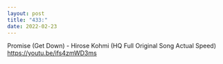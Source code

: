 ```yaml
---
layout: post
title: "433:"
date: 2022-02-23
---
```


Promise (Get Down) - Hirose Kohmi (HQ Full Original Song Actual Speed)
https://youtu.be/ifs4zmWD3ms
